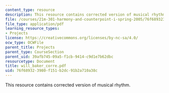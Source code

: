 ```yaml
---
content_type: resource
description: This resource contains corrected version of musical rhythm.
file: /courses/21m-301-harmony-and-counterpoint-i-spring-2005/76f689323980f151b2dc91b2a710a38c_will_baker_corre.pdf
file_type: application/pdf
learning_resource_types:
- Projects
license: https://creativecommons.org/licenses/by-nc-sa/4.0/
ocw_type: OCWFile
parent_title: Projects
parent_type: CourseSection
parent_uid: 39afb745-09a5-f1cb-9414-c9d1e7b62dbc
resourcetype: Document
title: will_baker_corre.pdf
uid: 76f68932-3980-f151-b2dc-91b2a710a38c
---
```

This resource contains corrected version of musical rhythm.
